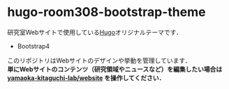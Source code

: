 # hugo-room308-bootstrap-theme
研究室Webサイトで使用している[Hugo](https://gohugo.io/)オリジナルテーマです．

- Bootstrap4

このリポジトリはWebサイトのデザインや挙動を管理しています．  
**単にWebサイトのコンテンツ（研究領域やニュースなど）を編集したい場合は [yamaoka-kitaguchi-lab/website](https://github.com/yamaoka-kitaguchi-lab/website) を操作してください．**
